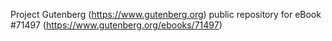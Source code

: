 Project Gutenberg (https://www.gutenberg.org) public repository
for eBook #71497 (https://www.gutenberg.org/ebooks/71497)
